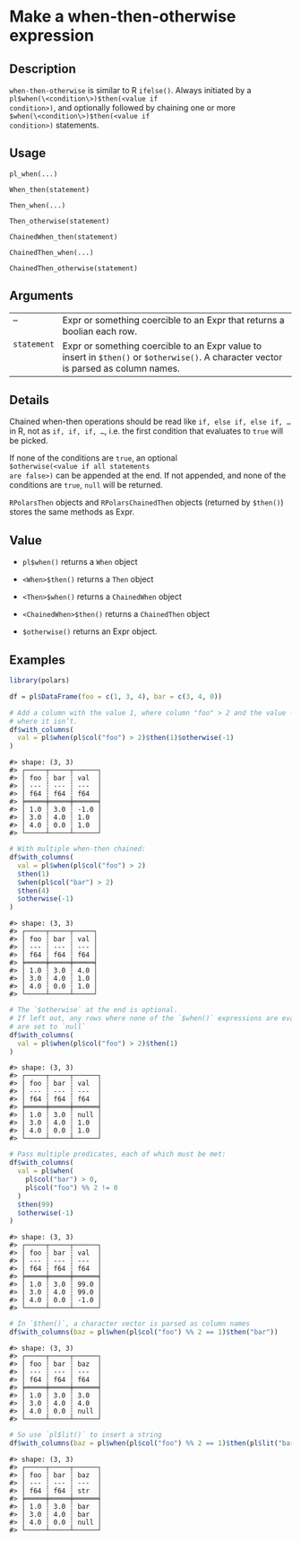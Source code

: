 

# Make a when-then-otherwise expression

## Description

<code>when-then-otherwise</code> is similar to R <code>ifelse()</code>.
Always initiated by a
<code style="white-space: pre;">pl$when(\<condition\>)$then(\<value if
condition\>)</code>, and optionally followed by chaining one or more
<code style="white-space: pre;">$when(\<condition\>)$then(\<value if
condition\>)</code> statements.

## Usage

<pre><code class='language-R'>pl_when(...)

When_then(statement)

Then_when(...)

Then_otherwise(statement)

ChainedWhen_then(statement)

ChainedThen_when(...)

ChainedThen_otherwise(statement)
</code></pre>

## Arguments

<table>
<tr>
<td style="white-space: nowrap; font-family: monospace; vertical-align: top">
<code id="Expr_when_then_otherwise_:_...">…</code>
</td>
<td>
Expr or something coercible to an Expr that returns a boolian each row.
</td>
</tr>
<tr>
<td style="white-space: nowrap; font-family: monospace; vertical-align: top">
<code id="Expr_when_then_otherwise_:_statement">statement</code>
</td>
<td>
Expr or something coercible to an Expr value to insert in
<code style="white-space: pre;">$then()</code> or
<code style="white-space: pre;">$otherwise()</code>. A character vector
is parsed as column names.
</td>
</tr>
</table>

## Details

Chained when-then operations should be read like
<code style="white-space: pre;">if, else if, else if, …</code> in R, not
as <code style="white-space: pre;">if, if, if, …</code>, i.e. the first
condition that evaluates to <code>true</code> will be picked.

If none of the conditions are <code>true</code>, an optional
<code style="white-space: pre;">$otherwise(\<value if all statements are
false\>)</code> can be appended at the end. If not appended, and none of
the conditions are <code>true</code>, <code>null</code> will be
returned.

<code>RPolarsThen</code> objects and <code>RPolarsChainedThen</code>
objects (returned by <code style="white-space: pre;">$then()</code>)
stores the same methods as Expr.

## Value

<ul>
<li>

<code>pl$when()</code> returns a <code>When</code> object

</li>
<li>

<code style="white-space: pre;">\<When\>$then()</code> returns a
<code>Then</code> object

</li>
<li>

<code style="white-space: pre;">\<Then\>$when()</code> returns a
<code>ChainedWhen</code> object

</li>
<li>

<code style="white-space: pre;">\<ChainedWhen\>$then()</code> returns a
<code>ChainedThen</code> object

</li>
<li>

<code style="white-space: pre;">$otherwise()</code> returns an Expr
object.

</li>
</ul>

## Examples

``` r
library(polars)

df = pl$DataFrame(foo = c(1, 3, 4), bar = c(3, 4, 0))

# Add a column with the value 1, where column "foo" > 2 and the value -1
# where it isn’t.
df$with_columns(
  val = pl$when(pl$col("foo") > 2)$then(1)$otherwise(-1)
)
```

    #> shape: (3, 3)
    #> ┌─────┬─────┬──────┐
    #> │ foo ┆ bar ┆ val  │
    #> │ --- ┆ --- ┆ ---  │
    #> │ f64 ┆ f64 ┆ f64  │
    #> ╞═════╪═════╪══════╡
    #> │ 1.0 ┆ 3.0 ┆ -1.0 │
    #> │ 3.0 ┆ 4.0 ┆ 1.0  │
    #> │ 4.0 ┆ 0.0 ┆ 1.0  │
    #> └─────┴─────┴──────┘

``` r
# With multiple when-then chained:
df$with_columns(
  val = pl$when(pl$col("foo") > 2)
  $then(1)
  $when(pl$col("bar") > 2)
  $then(4)
  $otherwise(-1)
)
```

    #> shape: (3, 3)
    #> ┌─────┬─────┬─────┐
    #> │ foo ┆ bar ┆ val │
    #> │ --- ┆ --- ┆ --- │
    #> │ f64 ┆ f64 ┆ f64 │
    #> ╞═════╪═════╪═════╡
    #> │ 1.0 ┆ 3.0 ┆ 4.0 │
    #> │ 3.0 ┆ 4.0 ┆ 1.0 │
    #> │ 4.0 ┆ 0.0 ┆ 1.0 │
    #> └─────┴─────┴─────┘

``` r
# The `$otherwise` at the end is optional.
# If left out, any rows where none of the `$when()` expressions are evaluated to `true`,
# are set to `null`
df$with_columns(
  val = pl$when(pl$col("foo") > 2)$then(1)
)
```

    #> shape: (3, 3)
    #> ┌─────┬─────┬──────┐
    #> │ foo ┆ bar ┆ val  │
    #> │ --- ┆ --- ┆ ---  │
    #> │ f64 ┆ f64 ┆ f64  │
    #> ╞═════╪═════╪══════╡
    #> │ 1.0 ┆ 3.0 ┆ null │
    #> │ 3.0 ┆ 4.0 ┆ 1.0  │
    #> │ 4.0 ┆ 0.0 ┆ 1.0  │
    #> └─────┴─────┴──────┘

``` r
# Pass multiple predicates, each of which must be met:
df$with_columns(
  val = pl$when(
    pl$col("bar") > 0,
    pl$col("foo") %% 2 != 0
  )
  $then(99)
  $otherwise(-1)
)
```

    #> shape: (3, 3)
    #> ┌─────┬─────┬──────┐
    #> │ foo ┆ bar ┆ val  │
    #> │ --- ┆ --- ┆ ---  │
    #> │ f64 ┆ f64 ┆ f64  │
    #> ╞═════╪═════╪══════╡
    #> │ 1.0 ┆ 3.0 ┆ 99.0 │
    #> │ 3.0 ┆ 4.0 ┆ 99.0 │
    #> │ 4.0 ┆ 0.0 ┆ -1.0 │
    #> └─────┴─────┴──────┘

``` r
# In `$then()`, a character vector is parsed as column names
df$with_columns(baz = pl$when(pl$col("foo") %% 2 == 1)$then("bar"))
```

    #> shape: (3, 3)
    #> ┌─────┬─────┬──────┐
    #> │ foo ┆ bar ┆ baz  │
    #> │ --- ┆ --- ┆ ---  │
    #> │ f64 ┆ f64 ┆ f64  │
    #> ╞═════╪═════╪══════╡
    #> │ 1.0 ┆ 3.0 ┆ 3.0  │
    #> │ 3.0 ┆ 4.0 ┆ 4.0  │
    #> │ 4.0 ┆ 0.0 ┆ null │
    #> └─────┴─────┴──────┘

``` r
# So use `pl$lit()` to insert a string
df$with_columns(baz = pl$when(pl$col("foo") %% 2 == 1)$then(pl$lit("bar")))
```

    #> shape: (3, 3)
    #> ┌─────┬─────┬──────┐
    #> │ foo ┆ bar ┆ baz  │
    #> │ --- ┆ --- ┆ ---  │
    #> │ f64 ┆ f64 ┆ str  │
    #> ╞═════╪═════╪══════╡
    #> │ 1.0 ┆ 3.0 ┆ bar  │
    #> │ 3.0 ┆ 4.0 ┆ bar  │
    #> │ 4.0 ┆ 0.0 ┆ null │
    #> └─────┴─────┴──────┘
